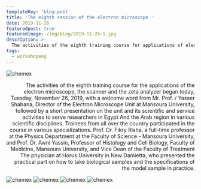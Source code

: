 ```yaml
---
templateKey: 'blog-post'
title: 'The eighth session of the electron microscope '
date: 2019-11-26
featuredpost: true
featuredimage: /img/blog/2019-11-26-1.jpg
description: >-
  The activities of the eighth training course for applications of electron microscopy
tags:
  - workshopeng
---
```


![chemex](/img/blog/2019-11-26-2.jpg)

<p style="text-align: right;">
The activities of the eighth training course for the applications of the electron microscope, the scanner and the zeta analyzer began today, Tuesday, November 26, 2019, with a welcome word from Mr. Prof. / Yasser Shabana, Director of the Electron Microscope Unit at Mansoura University, followed by a short presentation on the unit and its scientific and service activities to serve researchers in Egypt And the Arab region in various scientific disciplines. Trainees from all over the country participated in the course in various specializations. Prof. Dr. Fikry Risha, a full-time professor at the Physics Department at the Faculty of Science - Mansoura University, and Prof. Dr. Awni Yassin, Professor of Histology and Cell Biology, Faculty of Medicine, Mansoura University, and Vice Dean of the Faculty of Treatment The physician at Horus University in New Damietta, who presented the practical part on how to take biological samples and the specifications of the model sample in practice.
</p>

![chemex](/img/blog/2019-11-26-3.jpg)
![chemex](/img/blog/2019-11-26-4.jpg)
![chemex](/img/blog/2019-11-26-5.jpg)
![chemex](/img/blog/2019-11-26-6.jpg)
